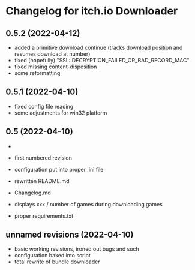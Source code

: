 # Changelog for itch.io Downloader

## 0.5.2 (2022-04-12)
- added a primitive download continue (tracks download position and resumes download at number)
- fixed (hopefully) "SSL: DECRYPTION_FAILED_OR_BAD_RECORD_MAC"
- fixed missing content-disposition
- some reformatting

## 0.5.1 (2022-04-10)

- fixed config file reading
- some adjustments for win32 platform

## 0.5 (2022-04-10)
- 

- first numbered revision
- configuration put into proper .ini file
- rewritten README.md
- Changelog.md
- displays xxx / number of games during downloading games
- proper requirements.txt

## unnamed revisions (2022-04-10)

- basic working revisions, ironed out bugs and such
- configuration baked into script
- total rewrite of bundle downloader
